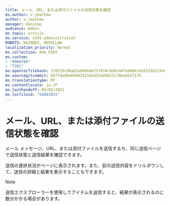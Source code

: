```yaml
---
title: メール、URL、または添付ファイルの送信状態を確認
ms.author: v-jmathew
author: v-jmathew
manager: dansimp
audience: Admin
ms.topic: article
ms.service: o365-administration
ROBOTS: NOINDEX, NOFOLLOW
localization_priority: Normal
ms.collection: Adm_O365
ms.custom:
- "9000760"
- "7391"
ms.openlocfilehash: 170219c96a82a00db66757874c9d0c447e9064c626331b153e070ad9010f7e7b
ms.sourcegitcommit: b5f7da89a650d2915dc652449623c78be6247175
ms.translationtype: MT
ms.contentlocale: ja-JP
ms.lasthandoff: 08/05/2021
ms.locfileid: "54081831"
---
```

# <a name="review-the-status-of-an-email-url-or-attachment-submission"></a>メール、URL、または添付ファイルの送信状態を確認

メール メッセージ、URL、または添付ファイルを送信するち、同じ送信ページで送信状態と送信結果を確認できます。

送信の進捗状況がページに表示されます。また、前の送信内容をドリルダウンして、送信の詳細と結果を表示することもできます。

> [!NOTE]
> 送信エクスプローラーを使用してアイテムを送信すると、結果が表示されるのに数分かかる場合があります。
